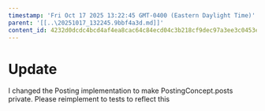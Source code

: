 ```yaml
---
timestamp: 'Fri Oct 17 2025 13:22:45 GMT-0400 (Eastern Daylight Time)'
parent: '[[..\20251017_132245.9bbf4a3d.md]]'
content_id: 4232d0dcdc4bcd4af4ea8cac64c84ecd04c3b218cf9dec97a3ee3c0453ed7eed
---
```


# Update

I changed the Posting implementation to make PostingConcept.posts private. Please reimplement to tests to reflect this
